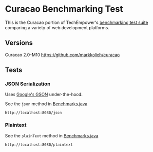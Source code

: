 # Curacao Benchmarking Test

This is the Curacao portion of TechEmpower's [benchmarking test suite](../) comparing a variety of web development platforms.

## Versions

Curacao 2.0-M10 https://github.com/markkolich/curacao

## Tests

### JSON Serialization

Uses [Google's GSON](https://code.google.com/p/google-gson/) under-the-hood.

See the `json` method in [Benchmarks.java](src/main/java/benchmark/Benchmarks.java)

    http://localhost:8080/json

### Plaintext

See the `plainText` method in [Benchmarks.java](src/main/java/benchmark/Benchmarks.java)

    http://localhost:8080/plaintext

